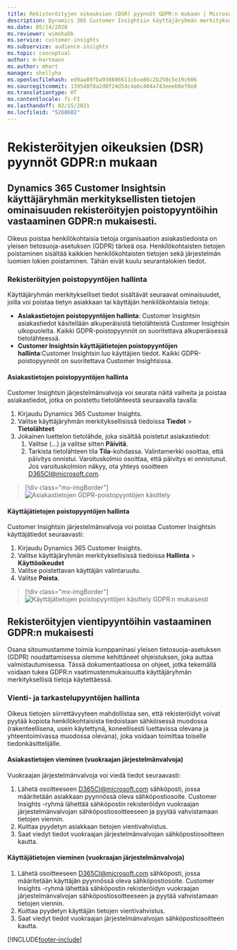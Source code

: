 ```yaml
---
title: Rekisteröityjen oikeuksien (DSR) pyynnöt GDPR:n mukaan | Microsoft Docs
description: Dynamics 365 Customer Insightsin käyttäjäryhmän merkityksellisten tietojen ominaisuuden rekisteröidyn pyyntöön vastaaminen.
ms.date: 05/14/2020
ms.reviewer: wimohabb
ms.service: customer-insights
ms.subservice: audience-insights
ms.topic: conceptual
author: m-hartmann
ms.author: mhart
manager: shellyha
ms.openlocfilehash: ed9aa09fba938606611c6ce86c2b250c5e19c606
ms.sourcegitcommit: 139548f8a2d0f24d54c4a6c404a743eeeb8ef8e0
ms.translationtype: HT
ms.contentlocale: fi-FI
ms.lasthandoff: 02/15/2021
ms.locfileid: "5268682"
---
```

# <a name="data-subject-rights-dsr-requests-under-gdpr"></a>Rekisteröityjen oikeuksien (DSR) pyynnöt GDPR:n mukaan

## <a name="responding-to-gdpr-data-subject-delete-requests-for-dynamics-365-customer-insights-audience-insights-capability"></a>Dynamics 365 Customer Insightsin käyttäjäryhmän merkityksellisten tietojen ominaisuuden rekisteröityjen poistopyyntöihin vastaaminen GDPR:n mukaisesti.

Oikeus poistaa henkilökohtaisia tietoja organisaation asiakastiedoista on yleisen tietosuoja-asetuksen (GDPR) tärkeä osa. Henkilökohtaisten tietojen poistaminen sisältää kaikkien henkilökohtaisten tietojen sekä järjestelmän luomien lokien poistaminen. Tähän eivät kuulu seurantalokien tiedot.

### <a name="manage-data-subject-delete-requests"></a>Rekisteröityjen poistopyyntöjen hallinta

Käyttäjäryhmän merkitykselliset tiedot sisältävät seuraavat ominaisuudet, joilla voi poistaa tietyn asiakkaan tai käyttäjän henkilökohtaisia tietoja:

- **Asiakastietojen poistopyyntöjen hallinta**: Customer Insightsin asiakastiedot käsitellään alkuperäisistä tietolähteistä Customer Insightsin ulkopuolelta. Kaikki GDPR-poistopyynnöt on suoritettava alkuperäisessä tietolähteessä.
- **Customer Insightsin käyttäjätietojen poistopyyntöjen hallinta**:Customer Insightsin luo käyttäjien tiedot. Kaikki GDPR-poistopyynnöt on suoritettava Customer Insightsissa.

#### <a name="manage-delete-requests-for-customer-data"></a>Asiakastietojen poistopyyntöjen hallinta

Customer Insightsin järjestelmänvalvoja voi seurata näitä vaiheita ja poistaa asiakastiedot, jotka on poistettu tietolähteestä seuraavalla tavalla:

1. Kirjaudu Dynamics 365 Customer Insights.
2. Valitse käyttäjäryhmän merkityksellisissä tiedoissa **Tiedot** > **Tietolähteet**
3. Jokainen luettelon tietolähde, joka sisältää poistetut asiakastiedot:
   1. Valitse (...) ja valitse sitten **Päivitä**.
   2. Tarkista tietolähteen tila **Tila**-kohdassa. Valintamerkki osoittaa, että päivitys onnistui. Varoituskolmio osoittaa, että päivitys ei onnistunut. Jos varoituskolmion näkyy, ota yhteys osoitteen D365CI@microsoft.com.

> [!div class="mx-imgBorder"]
> ![Asiakastietojen GDPR-poistopyyntöjen käsittely](media/gdpr-data-sources.png "Asiakastietojen GDPR-poistopyyntöjen käsittely")

#### <a name="manage-delete-requests-for-user-data"></a>Käyttäjätietojen poistopyyntöjen hallinta

Customer Insightsin järjestelmänvalvoja voi poistaa Customer Insightsin käyttäjätiedot seuraavasti:

1. Kirjaudu Dynamics 365 Customer Insights.
2. Valitse käyttäjäryhmän merkityksellisissä tiedoissa **Hallinta** > **Käyttöoikeudet**
3. Valitse poistettavan käyttäjän valintaruutu.
4. Valitse **Poista**.

> [!div class="mx-imgBorder"]
> ![Käyttäjätietojen poistopyyntöjen käsittely GDPR:n mukaisesti](media/gdpr-permissions.png "Käyttäjätietojen poistopyyntöjen käsittely GDPR:n mukaisesti")

## <a name="responding-to-gdpr-data-subject-export-requests"></a>Rekisteröityjen vientipyyntöihin vastaaminen GDPR:n mukaisesti

Osana sitoumustamme toimia kumppaninasi yleisen tietosuoja-asetuksen (GDPR) noudattamisessa olemme kehittäneet ohjeistuksen, joka auttaa valmistautumisessa. Tässä dokumentaatiossa on ohjeet, jotka tekemällä voidaan tukea GDPR:n vaatimustenmukaisuutta käyttäjäryhmän merkityksellisiä tietoja käytettäessä.

### <a name="manage-export-and-view-requests"></a>Vienti- ja tarkastelupyyntöjen hallinta

Oikeus tietojen siirrettävyyteen mahdollistaa sen, että rekisteröidyt voivat pyytää kopiota henkilökohtaisista tiedoistaan sähköisessä muodossa (rakenteellisena, usein käytettynä, koneellisesti luettavissa olevana ja yhteentoimivassa muodossa olevana), joka voidaan toimittaa toiselle tiedonkäsittelijälle.

#### <a name="export-customer-data-tenant-admin"></a>Asiakastietojen vieminen (vuokraajan järjestelmänvalvoja)

Vuokraajan järjestelmänvalvoja voi viedä tiedot seuraavasti:

1. Lähetä osoitteeseen D365CI@microsoft.com sähköposti, jossa määritetään asiakkaan pyynnössä oleva sähköpostiosoite. Customer Insights -ryhmä lähettää sähköpostin rekisteröidyn vuokraajan järjestelmänvalvojan sähköpostiosoitteeseen ja pyytää vahvistamaan tietojen viennin.
2. Kuittaa pyydetyn asiakkaan tietojen vientivahvistus.
3. Saat viedyt tiedot vuokraajan järjestelmänvalvojan sähköpostiosoitteen kautta.

#### <a name="export-user-data-tenant-admin"></a>Käyttäjätietojen vieminen (vuokraajan järjestelmänvalvoja)

1. Lähetä osoitteeseen D365CI@microsoft.com sähköposti, jossa määritetään käyttäjän pyynnössä oleva sähköpostiosoite. Customer Insights -ryhmä lähettää sähköpostin rekisteröidyn vuokraajan järjestelmänvalvojan sähköpostiosoitteeseen ja pyytää vahvistamaan tietojen viennin.
2. Kuittaa pyydetyn käyttäjän tietojen vientivahvistus.
3. Saat viedyt tiedot vuokraajan järjestelmänvalvojan sähköpostiosoitteen kautta.


[!INCLUDE[footer-include](../includes/footer-banner.md)]